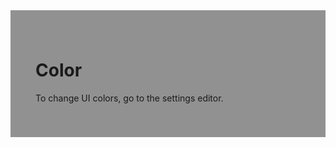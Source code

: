 <div style="background-color: #909190; padding: 40px;">

# Color

To change UI colors, go to the settings editor.